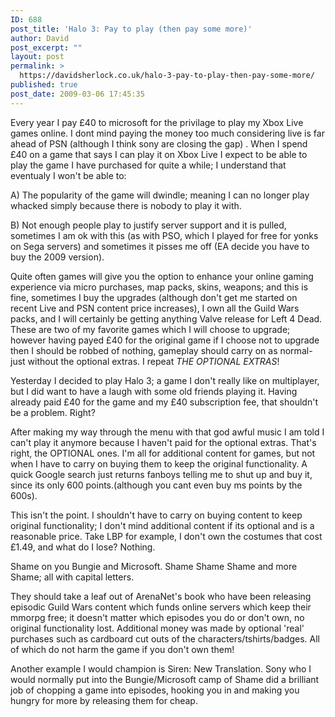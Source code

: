 ```yaml
---
ID: 688
post_title: 'Halo 3: Pay to play (then pay some more)'
author: David
post_excerpt: ""
layout: post
permalink: >
  https://davidsherlock.co.uk/halo-3-pay-to-play-then-pay-some-more/
published: true
post_date: 2009-03-06 17:45:35
---
```

Every year I pay £40 to microsoft for the privilage to play my Xbox Live games online. I dont mind paying the money too much considering live is far ahead of PSN (although I think sony are closing the gap) . When I spend £40 on a game that says I can play it on Xbox Live I expect to be able to play the game I have purchased for quite a while; I understand that eventualy I won't be able to:

A) The popularity of the game will dwindle; meaning I can no longer play whacked simply because there is nobody to play it with.

B) Not enough people play to justify server support and it is pulled, sometimes I am ok with this (as with PSO, which I played for free for yonks on Sega servers) and sometimes it pisses me off (EA decide you have to buy the 2009 version).

Quite often games will give you the option to enhance your online gaming experience via micro purchases, map packs, skins, weapons; and this is fine, sometimes I buy the upgrades (although don't get me started on recent Live and PSN content price increases), I own all the Guild Wars packs, and I will certainly be getting anything Valve release for Left 4 Dead. These are two of my favorite games which I will choose to upgrade; however having payed £40 for the original game if I choose not to upgrade then I should be robbed of nothing, gameplay should carry on as normal- just without the optional extras. I repeat <em>THE OPTIONAL EXTRAS</em>!

Yesterday I decided to play Halo 3; a game I don't really like on multiplayer, but I did want to have a laugh with some old friends playing it. Having already paid £40 for the game and my £40 subscription fee, that shouldn't be a problem. Right?

After making my way through the menu with that god awful music I am told I can't play it anymore because I haven't paid for the optional extras. That's right, the OPTIONAL ones. I'm all for additional content for games, but not when I have to carry on buying them to keep the original functionality. A quick Google search just returns fanboys telling me to shut up and buy it, since its only 600 points.(although you cant even buy ms points by the 600s).

This isn't the point. I shouldn't have to carry on buying content to keep original functionality; I don't mind additional content if its optional and is a reasonable price. Take LBP for example,  I don't own the costumes that cost £1.49, and what do I lose? Nothing.

Shame on you Bungie and Microsoft. Shame Shame Shame and more Shame; all with capital letters.

They should take a leaf out of ArenaNet's book who have been releasing episodic Guild Wars content which funds online servers which keep their mmorpg free; it doesn't matter which episodes you do or don't own, no original functionality lost.  Additional money was made by optional 'real' purchases such as cardboard cut outs of the characters/tshirts/badges. All of which do not harm the game if you don't own them!

Another example I would champion is Siren: New Translation. Sony who I would normally put into the Bungie/Microsoft camp of Shame did a brilliant job of chopping a game into episodes, hooking you in and making you hungry for more by releasing them for cheap.